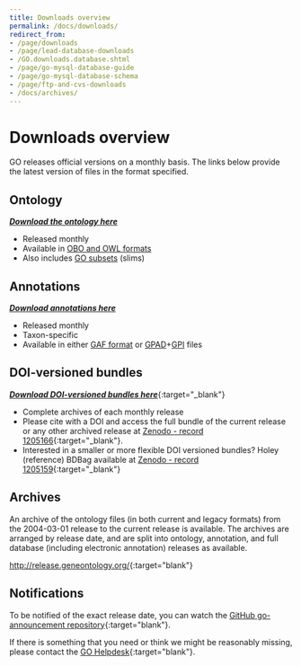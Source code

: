 ```yaml
---
title: Downloads overview
permalink: /docs/downloads/
redirect_from: 
- /page/downloads
- /page/lead-database-downloads
- /GO.downloads.database.shtml
- /page/go-mysql-database-guide
- /page/go-mysql-database-schema
- /page/ftp-and-cvs-downloads
- /docs/archives/ 
---
```


# Downloads overview
GO releases official versions on a monthly basis.  The links below provide the latest version of files in the format specified.

## Ontology
[*__Download the ontology here__*](/docs/download-ontology/ "Download ontology")
+ Released monthly
+ Available in [OBO and OWL formats](/docs/download-ontology/ "OBO and OWL formats")
+ Also includes [GO subsets](/docs/go-subset-guide/ "GO subsets") (slims)

## Annotations
[*__Download annotations here__*](/docs/download-go-annotations/ "Download GO annotations")
+ Released monthly
+ Taxon-specific
+ Available in either [GAF format](/docs/go-annotation-file-gaf-format-2.2/ "GAF format") or [GPAD](/docs/gene-product-association-data-gpad-format/ "GPAD format")+[GPI](/docs/gene-product-information-gpi-format/ "GPI files") files

<!--Versioned and browsable releases are available at <a href="http://release.geneontology.org">http://release.geneontology.org</a>.
We make new versions available approximately every month.-->

<!--The site <a href="http://current.geneontology.org">http://current.geneontology.org</a> is always the last official release made available at <a href="http://release.geneontology.org">http://release.geneontology.org</a>.-->

<!--We will soon add more documentation about the structure of these repositories.-->

## DOI-versioned bundles
[*__Download DOI-versioned bundles here__*](https://doi.org/10.5281/zenodo.1205166 "DOI versioned BDBag"){:target="_blank"}

+ Complete archives of each monthly release
+ Please cite with a DOI and access the full bundle of the current release or any other archived release at [Zenodo - record 1205166](https://doi.org/10.5281/zenodo.1205166 "DOI versioned BDBag"){:target="_blank"}.
+ Interested in a smaller or more flexible DOI versioned bundles? Holey (reference) BDBag available at [Zenodo - record 1205159](https://doi.org/10.5281/zenodo.1205159 "DOI versioned holey BDBag"){:target="_blank"}


## Archives
An archive of the ontology files (in both current and legacy formats) from the 2004-03-01 release to the current release is available.  The archives are arranged by release date, and are split into ontology, annotation, and full database (including electronic annotation) releases as available.

<a href="http://release.geneontology.org/">http://release.geneontology.org/</a>{:target="blank"}

## Notifications
To be notified of the exact release date, you can watch the [GitHub go-announcement repository](https://github.com/geneontology/go-announcements "GO announcements"){:target="blank"}.

If there is something that you need or think we might be reasonably missing, please contact the [GO Helpdesk](http://help.geneontology.org "contact us"){:target="blank"}.


